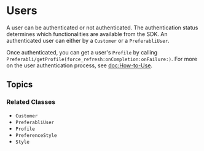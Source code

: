 # Users

A user can be authenticated or not authenticated.  The authentication status determines which functionalities are available from the SDK.  An authenticated user can either by a ``Customer`` or a ``PreferabliUser``. 


Once authenticated, you can get a user's ``Profile`` by calling ``Preferabli/getProfile(force_refresh:onCompletion:onFailure:)``. For more on the user authentication process, see <doc:How-to-Use>. 

## Topics

### Related Classes

- ``Customer``
- ``PreferabliUser``
- ``Profile``
- ``PreferenceStyle``
- ``Style``
